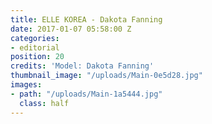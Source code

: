 ```yaml
---
title: ELLE KOREA - Dakota Fanning
date: 2017-01-07 05:58:00 Z
categories:
- editorial
position: 20
credits: 'Model: Dakota Fanning'
thumbnail_image: "/uploads/Main-0e5d28.jpg"
images:
- path: "/uploads/Main-1a5444.jpg"
  class: half
---
```


